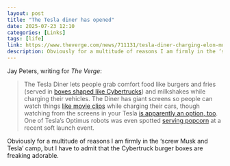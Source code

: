 ```yaml
---
layout: post
title: "The Tesla diner has opened"
date: 2025-07-23 12:10
categories: [Links]
tags: [life]
link: https://www.theverge.com/news/711131/tesla-diner-charging-elon-musk
description: Obviously for a multitude of reasons I am firmly in the ‘screw Musk and Tesla’ camp, but I have to admit that the Cybertruck burger boxes are freaking adorable.
---
```


Jay Peters, writing for *The Verge*:

>The Tesla Diner lets people grab comfort food like burgers and fries (served in [boxes shaped like Cybertrucks](https://x.com/whistingbhole/status/1946729843485508000)) and milkshakes while charging their vehicles. The Diner has giant screens so people can watch things [like movie clips](https://x.com/elonmusk/status/1378063008795041795) while charging their cars, though watching from the screens in your Tesla [is apparently an option, too](https://x.com/whistingbhole/status/1946726709484474575). One of Tesla’s Optimus robots was even spotted [serving popcorn](https://x.com/whistingbhole/status/1946997096219107475) at a recent soft launch event.

Obviously for a multitude of reasons I am firmly in the ‘screw Musk and Tesla’ camp, but I have to admit that the Cybertruck burger boxes are freaking adorable.
